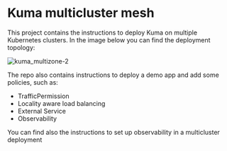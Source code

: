 # Kuma multicluster mesh

This project contains the instructions to deploy Kuma on multiple Kubernetes clusters. In the image below you can find the deployment topology:

![kuma_multizone-2](https://user-images.githubusercontent.com/11998279/195276898-21201217-4edf-4c7a-8527-0503634ba282.svg)

The repo also contains instructions to deploy a demo app and add some policies, such as: 

 - TrafficPermission
 - Locality aware load balancing
 - External Service
 - Observability

You can find also the instructions to set up observability in a multicluster deployment


